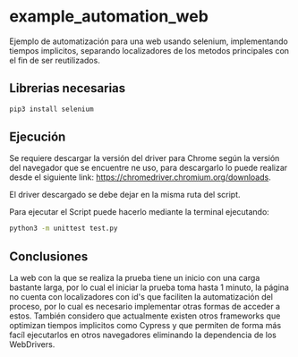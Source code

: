 # example_automation_web
Ejemplo de automatización para una web usando selenium, implementando tiempos implicitos, separando localizadores de los metodos principales con el fin de ser reutilizados.

## Librerias necesarias
```bash
pip3 install selenium
```

## Ejecución 
Se requiere descargar la versión del driver para Chrome según la versión del navegador que se encuentre ne uso, para descargarlo lo puede realizar desde el siguiente link:
https://chromedriver.chromium.org/downloads.

El driver descargado se debe dejar en la misma ruta del script.

Para ejecutar el Script puede hacerlo mediante la terminal ejecutando:

```bash
python3 -m unittest test.py 
```

## Conclusiones
La web con la que se realiza la prueba tiene un inicio con una carga bastante larga, por lo cual el iniciar la prueba toma hasta 1 minuto, la página no cuenta con localizadores con id's que faciliten la automatización del proceso, por lo cual es necesario implementar otras formas de acceder a estos.
También considero que actualmente existen otros frameworks que optimizan tiempos implicitos como Cypress y que permiten de forma más facíl ejecutarlos en otros navegadores eliminando la dependencia de los WebDrivers.

